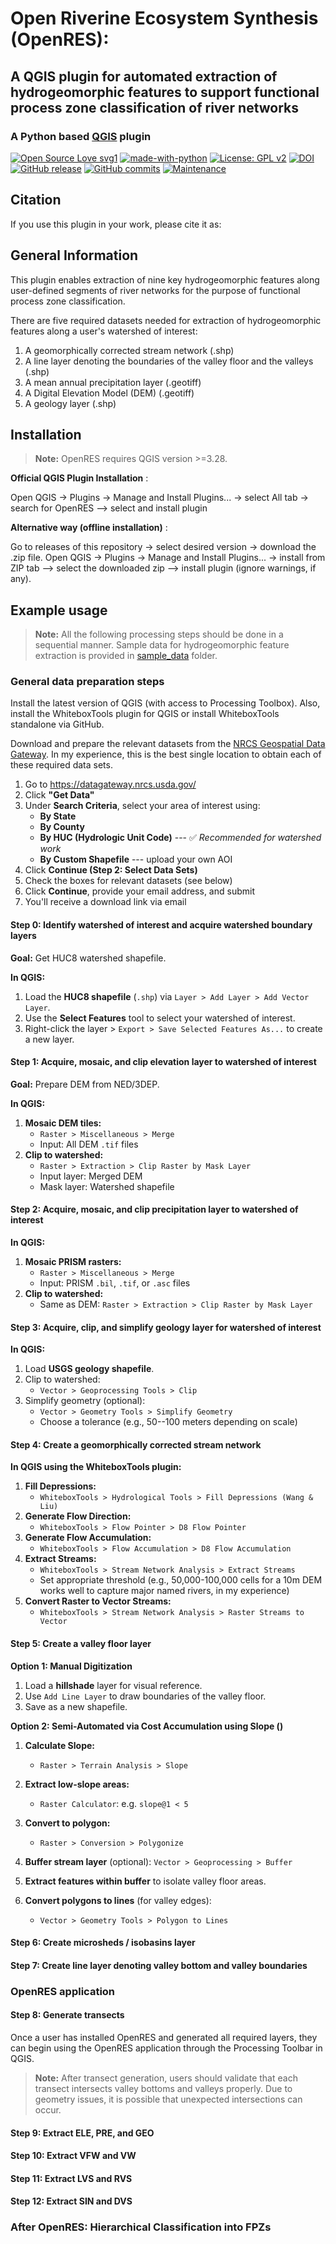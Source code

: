 # Open Riverine Ecosystem Synthesis (OpenRES):

## A QGIS plugin for automated extraction of hydrogeomorphic features to support functional process zone classification of river networks

### A Python based [QGIS](https://qgis.org/en/site/index.html) plugin 
[![Open Source Love svg1](https://badges.frapsoft.com/os/v1/open-source.svg?v=103)](https://github.com/ellerbrock/open-source-badges/)
[![made-with-python](https://img.shields.io/badge/Made%20with-Python-ffd040.svg)](https://www.python.org/)
[![License: GPL v2](https://img.shields.io/badge/License-GPL%20v2-blue.svg)](https://www.gnu.org/licenses/old-licenses/gpl-2.0.html)
[![DOI]()]()
[![GitHub release](https://img.shields.io/github/v/release/jollygoodjacob/OpenRES)](https://github.com/jollygoodjacob/OpenRES/releases)
[![GitHub commits](https://img.shields.io/github/commits-since/jollygoodjacob/OpenRES/v1.0.0)](https://github.com/jollygoodjacob/OpenRES/commits)
[![Maintenance](https://img.shields.io/badge/Maintained%3F-yes-green.svg)](https://GitHub.com/jollygoodjacob/OpenRES/graphs/commit-activity)

## Citation

If you use this plugin in your work, please cite it as:

## General Information

This plugin enables extraction of nine key hydrogeomorphic features
along user-defined segments of river networks for the purpose of
functional process zone classification.

There are five required datasets needed for extraction of
hydrogeomorphic features along a user's watershed of interest:

1.  A geomorphically corrected stream network (.shp)
2.  A line layer denoting the boundaries of the valley floor and the
    valleys (.shp)
3.  A mean annual precipitation layer (.geotiff)
4.  A Digital Elevation Model (DEM) (.geotiff)
5.  A geology layer (.shp)

## Installation

> **Note:** OpenRES requires QGIS version \>=3.28.

**Official QGIS Plugin Installation** :

Open QGIS -\> Plugins -\> Manage and Install Plugins... -\> select All
tab -\> search for OpenRES --\> select and install plugin

**Alternative way (offline installation)** :

Go to releases of this repository -\> select desired version -\>
download the .zip file. Open QGIS -\> Plugins -\> Manage and Install
Plugins... -\> install from ZIP tab --\> select the downloaded zip --\>
install plugin (ignore warnings, if any).

## Example usage

> **Note:** All the following processing steps should be done in a
> sequential manner. Sample data for hydrogeomorphic feature extraction
> is provided in [sample_data](/sample_data/) folder.

### General data preparation steps

Install the latest version of QGIS (with access to Processing Toolbox).
Also, install the WhiteboxTools plugin for QGIS or install WhiteboxTools
standalone via GitHub.

Download and prepare the relevant datasets from the [NRCS Geospatial
Data Gateway](https://gdg.sc.egov.usda.gov/). In my experience, this is
the best single location to obtain each of these required data sets.

1.  Go to <https://datagateway.nrcs.usda.gov/>
2.  Click **"Get Data"**
3.  Under **Search Criteria**, select your area of interest using:
    -   **By State**
    -   **By County**
    -   **By HUC (Hydrologic Unit Code)** --- ✅ *Recommended for
        watershed work*
    -   **By Custom Shapefile** --- upload your own AOI
4.  Click **Continue (Step 2: Select Data Sets)**
5.  Check the boxes for relevant datasets (see below)
6.  Click **Continue**, provide your email address, and submit
7.  You'll receive a download link via email

#### Step 0: Identify watershed of interest and acquire watershed boundary layers

**Goal:** Get HUC8 watershed shapefile.

**In QGIS:**

1.  Load the **HUC8 shapefile** (`.shp`) via
    `Layer > Add Layer > Add Vector Layer`.
2.  Use the **Select Features** tool to select your watershed of
    interest.
3.  Right-click the layer \> `Export > Save Selected Features As...` to
    create a new layer.

#### Step 1: Acquire, mosaic, and clip elevation layer to watershed of interest

**Goal:** Prepare DEM from NED/3DEP.

**In QGIS:**

1.  **Mosaic DEM tiles:**
    -   `Raster > Miscellaneous > Merge`
    -   Input: All DEM `.tif` files
2.  **Clip to watershed:**
    -   `Raster > Extraction > Clip Raster by Mask Layer`
    -   Input layer: Merged DEM
    -   Mask layer: Watershed shapefile

#### Step 2: Acquire, mosaic, and clip precipitation layer to watershed of interest

**In QGIS:**

1.  **Mosaic PRISM rasters:**
    -   `Raster > Miscellaneous > Merge`
    -   Input: PRISM `.bil`, `.tif`, or `.asc` files
2.  **Clip to watershed:**
    -   Same as DEM: `Raster > Extraction > Clip Raster by Mask Layer`

#### Step 3: Acquire, clip, and simplify geology layer for watershed of interest

**In QGIS:**

1.  Load **USGS geology shapefile**.
2.  Clip to watershed:
    -   `Vector > Geoprocessing Tools > Clip`
3.  Simplify geometry (optional):
    -   `Vector > Geometry Tools > Simplify Geometry`
    -   Choose a tolerance (e.g., 50--100 meters depending on scale)

#### Step 4: Create a geomorphically corrected stream network

**In QGIS using the WhiteboxTools plugin:**

1.  **Fill Depressions:**
    -   `WhiteboxTools > Hydrological Tools > Fill Depressions (Wang & Liu)`
2.  **Generate Flow Direction:**
    -   `WhiteboxTools > Flow Pointer > D8 Flow Pointer`
3.  **Generate Flow Accumulation:**
    -   `WhiteboxTools > Flow Accumulation > D8 Flow Accumulation`
4.  **Extract Streams:**
    -   `WhiteboxTools > Stream Network Analysis > Extract Streams`
    -   Set appropriate threshold (e.g., 50,000-100,000 cells for a 10m
        DEM works well to capture major named rivers, in my experience)
5.  **Convert Raster to Vector Streams:**
    -   `WhiteboxTools > Stream Network Analysis > Raster Streams to Vector`

#### Step 5: Create a valley floor layer

**Option 1: Manual Digitization**

1.  Load a **hillshade** layer for visual reference.
2.  Use `Add Line Layer` to draw boundaries of the valley floor.
3.  Save as a new shapefile.

**Option 2: Semi-Automated via Cost Accumulation using Slope ()**

1.  **Calculate Slope:**

    -   `Raster > Terrain Analysis > Slope`

2.  **Extract low-slope areas:**

    -   `Raster Calculator`: e.g. `slope@1 < 5`

3.  **Convert to polygon:**

    -   `Raster > Conversion > Polygonize`

4.  **Buffer stream layer** (optional):
    `Vector > Geoprocessing > Buffer`

5.  **Extract features within buffer** to isolate valley floor areas.

6.  **Convert polygons to lines** (for valley edges):

    -   `Vector > Geometry Tools > Polygon to Lines`

#### Step 6: Create microsheds / isobasins layer

#### Step 7: Create line layer denoting valley bottom and valley boundaries

### OpenRES application


#### Step 8: Generate transects
Once a user has installed OpenRES and generated all required layers, they can begin using the OpenRES application through the Processing Toolbar in QGIS.

> **Note:** After transect generation, users should validate that each
> transect intersects valley bottoms and valleys properly. Due to
> geometry issues, it is possible that unexpected intersections can
> occur.

#### Step 9: Extract ELE, PRE, and GEO

#### Step 10: Extract VFW and VW

#### Step 11: Extract LVS and RVS

#### Step 12: Extract SIN and DVS

### After OpenRES: Hierarchical Classification into FPZs
